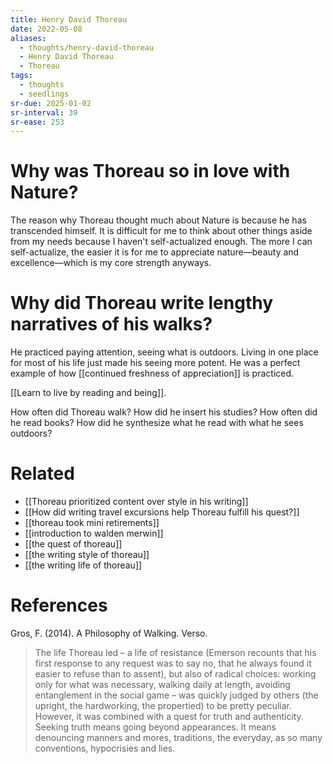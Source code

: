```yaml
---
title: Henry David Thoreau
date: 2022-05-08
aliases:
  - thoughts/henry-david-thoreau
  - Henry David Thoreau
  - Thoreau
tags:
  - thoughts
  - seedlings
sr-due: 2025-01-02
sr-interval: 39
sr-ease: 253
---
```

# Why was Thoreau so in love with Nature?

The reason why Thoreau thought much about Nature is because he has transcended himself. It is difficult for me to think about other things aside from my needs because I haven't self-actualized enough. The more I can self-actualize, the easier it is for me to appreciate nature—beauty and excellence—which is my core strength anyways.

# Why did Thoreau write lengthy narratives of his walks?

He practiced paying attention, seeing what is outdoors. Living in one place for most of his life just made his seeing more potent. He was a perfect example of how [[continued freshness of appreciation]] is practiced.

[[Learn to live by reading and being]].

How often did Thoreau walk?
How did he insert his studies?
How often did he read books?
How did he synthesize what he read with what he sees outdoors?

# Related

- [[Thoreau prioritized content over style in his writing]]
- [[How did writing travel excursions help Thoreau fulfill his quest?]]
- [[thoreau took mini retirements]]
- [[introduction to walden merwin]]
- [[the quest of thoreau]]
- [[the writing style of thoreau]]
- [[the writing life of thoreau]]

# References

Gros, F. (2014). A Philosophy of Walking. Verso.

> The life Thoreau led – a life of resistance (Emerson recounts that his first response to any request was to say no, that he always found it easier to refuse than to assent), but also of radical choices: working only for what was necessary, walking daily at length, avoiding entanglement in the social game – was quickly judged by others (the upright, the hardworking, the propertied) to be pretty peculiar. However, it was combined with a quest for truth and authenticity. Seeking truth means going beyond appearances. It means denouncing manners and mores, traditions, the everyday, as so many conventions, hypocrisies and lies.